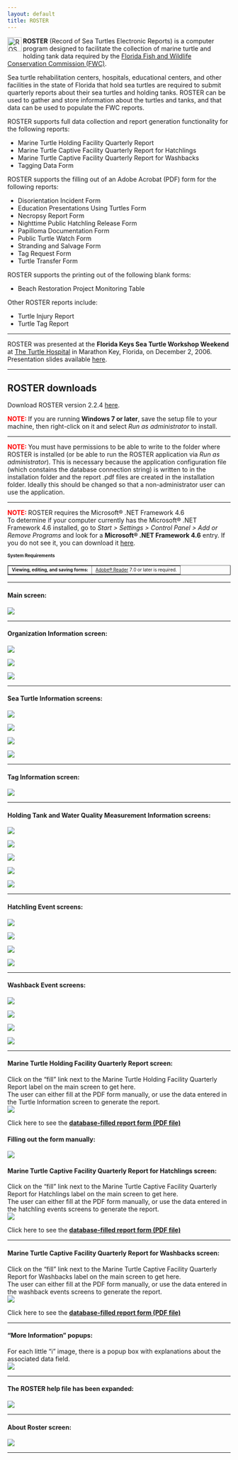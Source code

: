 ```yaml
---
layout: default
title: ROSTER
---
```

<div class="story-content">
  <p><img style="margin: 0px 3px 3px 0px; display: inline; border: 0px;" src="{{ site.url }}{{ site.baseurl }}/assets/images/roster.png" alt="ROSTER" width="32" height="32" align="left" /><b>ROSTER</b> (Record of Sea Turtles Electronic Reports) is a computer program designed to facilitate the collection of marine turtle and holding tank data required by the <a href="http://myfwc.com/research/wildlife/sea-turtles/">Florida Fish and Wildlife Conservation Commission (FWC)</a>.</p>
  <p>Sea turtle rehabilitation centers, hospitals, educational centers, and other facilities in the state of Florida that hold sea turtles are required to submit quarterly reports about their sea turtles and holding tanks. ROSTER can be used to gather and store information about the turtles and tanks, and that data can be used to populate the FWC reports.</p>
  <p>ROSTER supports full data collection and report generation functionality for the following reports:</p>
  <ul>
    <li>Marine Turtle Holding Facility Quarterly Report</li>
    <li>Marine Turtle Captive Facility Quarterly Report for Hatchlings</li>
    <li>Marine Turtle Captive Facility Quarterly Report for Washbacks</li>
    <li>Tagging Data Form</li>
  </ul>
  <p>ROSTER supports the filling out of an Adobe Acrobat (PDF) form for the following reports:</p>
  <ul>
    <li>Disorientation Incident Form</li>
    <li>Education Presentations Using Turtles Form</li>
    <li>Necropsy Report Form</li>
    <li>Nighttime Public Hatchling Release Form</li>
    <li>Papilloma Documentation Form</li>
    <li>Public Turtle Watch Form</li>
    <li>Stranding and Salvage Form</li>
    <li>Tag Request Form</li>
    <li>Turtle Transfer Form</li>
  </ul>
  <p>ROSTER supports the printing out of the following blank forms:</p>
  <ul>
    <li>Beach Restoration Project Monitoring Table</li>
  </ul>
  <p>Other ROSTER reports include:</p>
  <ul>
    <li>Turtle Injury Report</li>
    <li>Turtle Tag Report</li>
  </ul>
  <hr />
  <p>ROSTER was presented at the <b>Florida Keys Sea Turtle Workshop Weekend</b> at <a href="http://www.turtlehospital.org/">The Turtle Hospital</a> in Marathon Key, Florida, on December 2, 2006. Presentation slides available <a href="{{ site.url }}{{ site.baseurl }}/assets/images/roster/ROSTER.ppt">here</a>.</p>
  <hr />
  <h2>ROSTER downloads</h2>
  <p>Download ROSTER version 2.2.4 <a href="https://github.com/jaypalexa/turtlegeek/releases/tag/v2.2.4-roster">here</a>.</p>
  <p><span style="color: red; font-weight: bold;">NOTE: </span>If you are running <b>Windows 7 or later</b>, save the setup file to your machine, then right-click on it and select <i>Run as administrator</i> to install.</p>
  <hr />
  <p><span style="color: red; font-weight: bold;">NOTE: </span>You must have permissions to be able to write to the folder where ROSTER is installed (or be able to run the ROSTER application via <i>Run as administrator</i>).  This is necessary because the application configuration file (which constains the database connection string) is written to in the installation folder and the report .pdf files are created in the installation folder.  Ideally this should be changed so that a non-administrator user can use the application.</p>
  <hr />
  <p><span style="color: red; font-weight: bold;">NOTE: </span>ROSTER requires the Microsoft® .NET Framework 4.6<br />
    To determine if your computer currently has the Microsoft® .NET Framework 4.6 installed, go to <i>Start &gt; Settings &gt; Control Panel &gt; Add or Remove Programs</i> and look for a <b>Microsoft® .NET Framework 4.6</b> entry. If you do not see it, you can download it <a href="https://www.microsoft.com/en-us/download/details.aspx?id=48137"> here</a>.
  </p>
  <p><span style="font-size: x-small; font-weight: bold;">System Requirements</span></p>
  <table border="1">
    <tbody>
      <tr>
        <td><span style="font-size: x-small; font-weight: bold;">Viewing, editing, and saving forms:</span></td>
        <td><span style="font-size: x-small;"><a href="http://www.adobe.com/products/acrobat/readstep2.html">Adobe® Reader</a> 7.0 or later is required.</span></td>
      </tr>
    </tbody>
  </table>
  <hr />
  <h4>Main screen:</h4>
  <p><img src="{{ site.url }}{{ site.baseurl }}/assets/images/roster/main_screen.jpg" /></p>
  <hr />
  <h4>Organization Information screen:</h4>
  <p><img src="{{ site.url }}{{ site.baseurl }}/assets/images/roster/org_info_general_info_tab.jpg" /></p>
  <p><img src="{{ site.url }}{{ site.baseurl }}/assets/images/roster/org_info_starting_balances_tab.jpg" /></p>
  <p><img src="{{ site.url }}{{ site.baseurl }}/assets/images/roster/org_info_preferences_tab.jpg" /></p>
  <hr />
  <h4>Sea Turtle Information screens:</h4>
  <p><img src="{{ site.url }}{{ site.baseurl }}/assets/images/roster/sea_turtle_information_general_tab.jpg" /></p>
  <p><img src="{{ site.url }}{{ site.baseurl }}/assets/images/roster/sea_turtle_information_tags_tab.jpg" /></p>
  <p><img src="{{ site.url }}{{ site.baseurl }}/assets/images/roster/sea_turtle_information_morphometrics_measurements_tab.jpg" /></p>
  <p><img src="{{ site.url }}{{ site.baseurl }}/assets/images/roster/sea_turtle_information_morphometrics_graphs_tab.jpg" /></p>
  <hr />
  <h4>Tag Information screen:</h4>
  <p><img src="{{ site.url }}{{ site.baseurl }}/assets/images/roster/tag_information.jpg" /></p>
  <hr />
  <h4>Holding Tank and Water Quality Measurement Information screens:</h4>
  <p><img src="{{ site.url }}{{ site.baseurl }}/assets/images/roster/holding_tank_information_data.jpg" /></p>
  <p><img src="{{ site.url }}{{ site.baseurl }}/assets/images/roster/water_quaility_meaurement_information.jpg" /></p>
  <p><img src="{{ site.url }}{{ site.baseurl }}/assets/images/roster/holding_tank_information_temperature_graph.jpg" /></p>
  <p><img src="{{ site.url }}{{ site.baseurl }}/assets/images/roster/holding_tank_information_salinity_graph.jpg" /></p>
  <p><img src="{{ site.url }}{{ site.baseurl }}/assets/images/roster/holding_tank_information_ph_graph.jpg" /></p>
  <hr />
  <h4>Hatchling Event screens:</h4>
  <p><img src="{{ site.url }}{{ site.baseurl }}/assets/images/roster/hatchlings_acquired_event_screen.jpg" /></p>
  <p><img src="{{ site.url }}{{ site.baseurl }}/assets/images/roster/hatchlings_died_event_screen.jpg" /></p>
  <p><img src="{{ site.url }}{{ site.baseurl }}/assets/images/roster/hatchlings_released_event_screen.jpg" /></p>
  <p><img src="{{ site.url }}{{ site.baseurl }}/assets/images/roster/hatchlings_doa_event_screen.jpg" /></p>
  <hr />
  <h4>Washback Event screens:</h4>
  <p><img src="{{ site.url }}{{ site.baseurl }}/assets/images/roster/washbacks_acquired_event_screen.jpg" /></p>
  <p><img src="{{ site.url }}{{ site.baseurl }}/assets/images/roster/washbacks_died_event_screen.jpg" /></p>
  <p><img src="{{ site.url }}{{ site.baseurl }}/assets/images/roster/washbacks_released_event_screen.jpg" /></p>
  <p><img src="{{ site.url }}{{ site.baseurl }}/assets/images/roster/washbacks_doa_event_screen.jpg" /></p>
  <hr />
  <h4>Marine Turtle Holding Facility Quarterly Report screen:</h4>
  <p>Click on the &#8220;fill&#8221; link next to the Marine Turtle Holding Facility Quarterly Report label on the main screen to get here.<br />
    The user can either fill at the PDF form manually, or use the data entered in<br />
    the Turtle Information screen to generate the report.<br />
    <img src="{{ site.url }}{{ site.baseurl }}/assets/images/roster/marine_turtle_holding_facility_quarterly_report_actions_tab.jpg" />
  </p>
  <p>Click here to see the <b><a href="{{ site.url }}{{ site.baseurl }}/assets/images/roster/FILLED - Marine Turtle Holding Facility Quarterly Report.pdf">database-filled report form (PDF file)</a></b></p>
  <h4>Filling out the form manually:</h4>
  <p><img src="{{ site.url }}{{ site.baseurl }}/assets/images/roster/report_manual_fill_in.jpg" /></p>
  <h4>Marine Turtle Captive Facility Quarterly Report for Hatchlings screen:</h4>
  <p>Click on the &#8220;fill&#8221; link next to the Marine Turtle Captive Facility Quarterly Report for Hatchlings label on the main screen to get here.<br />
    The user can either fill at the PDF form manually, or use the data entered in<br />
    the hatchling events screens to generate the report.<br />
    <img src="{{ site.url }}{{ site.baseurl }}/assets/images/roster/marine_turtle_captive_facility_quarterly_report_hatchlings_actions_tab.jpg" />
  </p>
  <p>Click here to see the <b><a href="{{ site.url }}{{ site.baseurl }}/assets/images/roster/FILLED - Marine Turtle Captive Facility Quarterly Report for Hatchlings.pdf">database-filled report form (PDF file)</a></b></p>
  <hr />
  <h4>Marine Turtle Captive Facility Quarterly Report for Washbacks screen:</h4>
  <p>Click on the &#8220;fill&#8221; link next to the Marine Turtle Captive Facility Quarterly Report for Washbacks label on the main screen to get here.<br />
    The user can either fill at the PDF form manually, or use the data entered in<br />
    the washback events screens to generate the report.<br />
    <img src="{{ site.url }}{{ site.baseurl }}/assets/images/roster/marine_turtle_captive_facility_quarterly_report_washbacks_actions_tab.jpg" />
  </p>
  <p>Click here to see the <b><a href="{{ site.url }}{{ site.baseurl }}/assets/images/roster/FILLED - Marine Turtle Captive Facility Quarterly Report for Washbacks.pdf">database-filled report form (PDF file)</a></b></p>
  <hr />
  <h4>&#8220;More Information&#8221; popups:</h4>
  <p>For each little &#8220;i&#8221; image, there is a popup box with explanations about the associated data field.<br />
    <img src="{{ site.url }}{{ site.baseurl }}/assets/images/roster/more_information_example_form.jpg" />
  </p>
  <hr />
  <h4>The ROSTER help file has been expanded:</h4>
  <p><img src="{{ site.url }}{{ site.baseurl }}/assets/images/roster/help_screen.jpg" /></p>
  <hr />
  <h4>About Roster screen:</h4>
  <p><img src="{{ site.url }}{{ site.baseurl }}/assets/images/roster/about_box.jpg" /></p>
  <hr />
</div>
